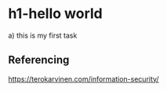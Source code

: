 # h1-hello world

a) this is my first task

## Referencing

https://terokarvinen.com/information-security/
